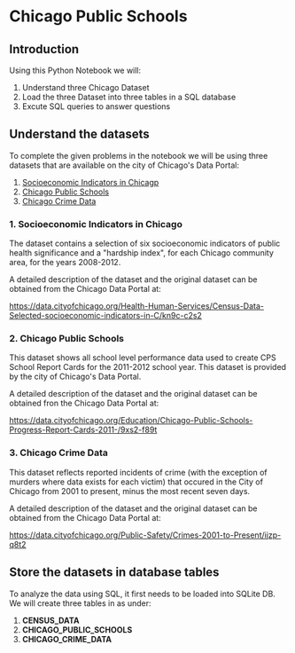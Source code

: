 # Chicago Public Schools

## Introduction
Using this Python Notebook we will:
1. Understand three Chicago Dataset
2. Load the three Dataset into three tables in a SQL database
3. Excute SQL queries to answer questions

## Understand the datasets
To complete the given problems in the notebook we will be using three datasets that are available on the city of Chicago's Data Portal:
1. [Socioeconomic Indicators in Chicagp](https://data.cityofchicago.org/Health-Human-Services/Census-Data-Selected-socioeconomic-indicators-in-C/kn9c-c2s2/about_data?utm_content=000026UJ&utm_id=NA-SkillsNetwork-Channel-SkillsNetworkCoursesIBMDeveloperSkillsNetworkDB0201ENSkillsNetwork20127838-2021-01-01&utm_medium=Exinfluencer&utm_source=Exinfluencer&utm_term=10006555)
2. [Chicago Public Schools](https://data.cityofchicago.org/Education/Chicago-Public-Schools-Progress-Report-Cards-2011-/9xs2-f89t/about_data?utm_content=000026UJ&utm_id=NA-SkillsNetwork-Channel-SkillsNetworkCoursesIBMDeveloperSkillsNetworkDB0201ENSkillsNetwork20127838-2021-01-01&utm_medium=Exinfluencer&utm_source=Exinfluencer&utm_term=10006555)
3. [Chicago Crime Data](https://data.cityofchicago.org/Public-Safety/Crimes-2001-to-Present/ijzp-q8t2/about_data?utm_content=000026UJ&utm_id=NA-SkillsNetwork-Channel-SkillsNetworkCoursesIBMDeveloperSkillsNetworkDB0201ENSkillsNetwork20127838-2021-01-01&utm_medium=Exinfluencer&utm_source=Exinfluencer&utm_term=10006555)

### 1. Socioeconomic Indicators in Chicago
The dataset contains a selection of six socioeconomic indicators of public health significance and a "hardship index", for each Chicago community area, for the years 2008-2012.

A detailed description of the dataset and the original dataset can be obtained from the Chicago Data Portal at:

https://data.cityofchicago.org/Health-Human-Services/Census-Data-Selected-socioeconomic-indicators-in-C/kn9c-c2s2

### 2. Chicago Public Schools
This dataset shows all school level performance data used to create CPS School Report Cards for the 2011-2012 school year. This dataset is provided by the city of Chicago's Data Portal.

A detailed description of the dataset and the original dataset can be obtained fron the Chicago Data Portal at:

https://data.cityofchicago.org/Education/Chicago-Public-Schools-Progress-Report-Cards-2011-/9xs2-f89t

### 3. Chicago Crime Data
This dataset reflects reported incidents of crime (with the exception of murders where data exists for each victim) that occured in the City of Chicago from 2001 to present, minus the most recent seven days.

A detailed description of the dataset and the original dataset can be obtained from the Chicago Data Portal at:

https://data.cityofchicago.org/Public-Safety/Crimes-2001-to-Present/ijzp-q8t2

## Store the datasets in database tables
To analyze the data using SQL, it first needs to be loaded into SQLite DB. We will create three tables in as under:
1. **CENSUS_DATA**
2. **CHICAGO_PUBLIC_SCHOOLS**
3. **CHICAGO_CRIME_DATA**
